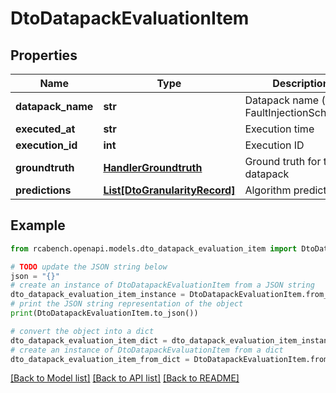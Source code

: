 # DtoDatapackEvaluationItem


## Properties

Name | Type | Description | Notes
------------ | ------------- | ------------- | -------------
**datapack_name** | **str** | Datapack name (from FaultInjectionSchedule) | [optional] 
**executed_at** | **str** | Execution time | [optional] 
**execution_id** | **int** | Execution ID | [optional] 
**groundtruth** | [**HandlerGroundtruth**](HandlerGroundtruth.md) | Ground truth for this datapack | [optional] 
**predictions** | [**List[DtoGranularityRecord]**](DtoGranularityRecord.md) | Algorithm predictions | [optional] 

## Example

```python
from rcabench.openapi.models.dto_datapack_evaluation_item import DtoDatapackEvaluationItem

# TODO update the JSON string below
json = "{}"
# create an instance of DtoDatapackEvaluationItem from a JSON string
dto_datapack_evaluation_item_instance = DtoDatapackEvaluationItem.from_json(json)
# print the JSON string representation of the object
print(DtoDatapackEvaluationItem.to_json())

# convert the object into a dict
dto_datapack_evaluation_item_dict = dto_datapack_evaluation_item_instance.to_dict()
# create an instance of DtoDatapackEvaluationItem from a dict
dto_datapack_evaluation_item_from_dict = DtoDatapackEvaluationItem.from_dict(dto_datapack_evaluation_item_dict)
```
[[Back to Model list]](../README.md#documentation-for-models) [[Back to API list]](../README.md#documentation-for-api-endpoints) [[Back to README]](../README.md)


